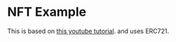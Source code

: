 # NFT Example

This is based on [this youtube tutorial](https://www.youtube.com/watch?v=YPbgjPPC1d0).
and uses ERC721.